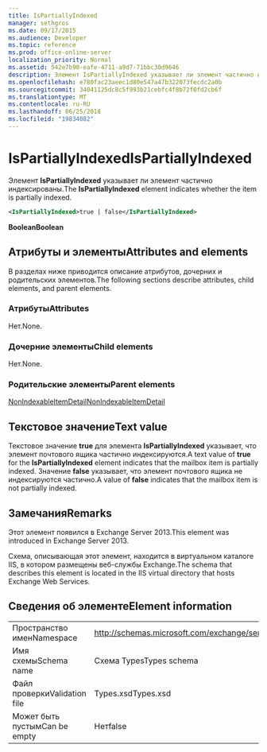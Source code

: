 ```yaml
---
title: IsPartiallyIndexed
manager: sethgros
ms.date: 09/17/2015
ms.audience: Developer
ms.topic: reference
ms.prod: office-online-server
localization_priority: Normal
ms.assetid: 542e7b90-eafe-4711-a9d7-71bbc30d9646
description: Элемент IsPartiallyIndexed указывает ли элемент частично индексированы.
ms.openlocfilehash: e780fac23aeec1d80e547a47b322073fecdc2a0b
ms.sourcegitcommit: 34041125dc8c5f993b21cebfc4f8b72f0fd2cb6f
ms.translationtype: MT
ms.contentlocale: ru-RU
ms.lasthandoff: 06/25/2018
ms.locfileid: "19834082"
---
```

# <a name="ispartiallyindexed"></a><span data-ttu-id="930d0-103">IsPartiallyIndexed</span><span class="sxs-lookup"><span data-stu-id="930d0-103">IsPartiallyIndexed</span></span>

<span data-ttu-id="930d0-104">Элемент **IsPartiallyIndexed** указывает ли элемент частично индексированы.</span><span class="sxs-lookup"><span data-stu-id="930d0-104">The **IsPartiallyIndexed** element indicates whether the item is partially indexed.</span></span> 
  
```XML
<IsPartiallyIndexed>true | false</IsPartiallyIndexed>
```

 <span data-ttu-id="930d0-105">**Boolean**</span><span class="sxs-lookup"><span data-stu-id="930d0-105">**Boolean**</span></span>
## <a name="attributes-and-elements"></a><span data-ttu-id="930d0-106">Атрибуты и элементы</span><span class="sxs-lookup"><span data-stu-id="930d0-106">Attributes and elements</span></span>

<span data-ttu-id="930d0-107">В разделах ниже приводится описание атрибутов, дочерних и родительских элементов.</span><span class="sxs-lookup"><span data-stu-id="930d0-107">The following sections describe attributes, child elements, and parent elements.</span></span>
  
### <a name="attributes"></a><span data-ttu-id="930d0-108">Атрибуты</span><span class="sxs-lookup"><span data-stu-id="930d0-108">Attributes</span></span>

<span data-ttu-id="930d0-109">Нет.</span><span class="sxs-lookup"><span data-stu-id="930d0-109">None.</span></span>
  
### <a name="child-elements"></a><span data-ttu-id="930d0-110">Дочерние элементы</span><span class="sxs-lookup"><span data-stu-id="930d0-110">Child elements</span></span>

<span data-ttu-id="930d0-111">Нет.</span><span class="sxs-lookup"><span data-stu-id="930d0-111">None.</span></span>
  
### <a name="parent-elements"></a><span data-ttu-id="930d0-112">Родительские элементы</span><span class="sxs-lookup"><span data-stu-id="930d0-112">Parent elements</span></span>

[<span data-ttu-id="930d0-113">NonIndexableItemDetail</span><span class="sxs-lookup"><span data-stu-id="930d0-113">NonIndexableItemDetail</span></span>](nonindexableitemdetail.md)
  
## <a name="text-value"></a><span data-ttu-id="930d0-114">Текстовое значение</span><span class="sxs-lookup"><span data-stu-id="930d0-114">Text value</span></span>

<span data-ttu-id="930d0-115">Текстовое значение **true** для элемента **IsPartiallyIndexed** указывает, что элемент почтового ящика частично индексируются.</span><span class="sxs-lookup"><span data-stu-id="930d0-115">A text value of **true** for the **IsPartiallyIndexed** element indicates that the mailbox item is partially indexed.</span></span> <span data-ttu-id="930d0-116">Значение **false** указывает, что элемент почтового ящика не индексируются частично.</span><span class="sxs-lookup"><span data-stu-id="930d0-116">A value of **false** indicates that the mailbox item is not partially indexed.</span></span> 
  
## <a name="remarks"></a><span data-ttu-id="930d0-117">Замечания</span><span class="sxs-lookup"><span data-stu-id="930d0-117">Remarks</span></span>

<span data-ttu-id="930d0-118">Этот элемент появился в Exchange Server 2013.</span><span class="sxs-lookup"><span data-stu-id="930d0-118">This element was introduced in Exchange Server 2013.</span></span>
  
<span data-ttu-id="930d0-119">Схема, описывающая этот элемент, находится в виртуальном каталоге IIS, в котором размещены веб-службы Exchange.</span><span class="sxs-lookup"><span data-stu-id="930d0-119">The schema that describes this element is located in the IIS virtual directory that hosts Exchange Web Services.</span></span>
  
## <a name="element-information"></a><span data-ttu-id="930d0-120">Сведения об элементе</span><span class="sxs-lookup"><span data-stu-id="930d0-120">Element information</span></span>

|||
|:-----|:-----|
|<span data-ttu-id="930d0-121">Пространство имен</span><span class="sxs-lookup"><span data-stu-id="930d0-121">Namespace</span></span>  <br/> |http://schemas.microsoft.com/exchange/services/2006/types  <br/> |
|<span data-ttu-id="930d0-122">Имя схемы</span><span class="sxs-lookup"><span data-stu-id="930d0-122">Schema name</span></span>  <br/> |<span data-ttu-id="930d0-123">Схема Types</span><span class="sxs-lookup"><span data-stu-id="930d0-123">Types schema</span></span>  <br/> |
|<span data-ttu-id="930d0-124">Файл проверки</span><span class="sxs-lookup"><span data-stu-id="930d0-124">Validation file</span></span>  <br/> |<span data-ttu-id="930d0-125">Types.xsd</span><span class="sxs-lookup"><span data-stu-id="930d0-125">Types.xsd</span></span>  <br/> |
|<span data-ttu-id="930d0-126">Может быть пустым</span><span class="sxs-lookup"><span data-stu-id="930d0-126">Can be empty</span></span>  <br/> |<span data-ttu-id="930d0-127">Нет</span><span class="sxs-lookup"><span data-stu-id="930d0-127">false</span></span>  <br/> |
   

